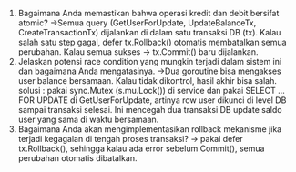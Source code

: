 1. Bagaimana Anda memastikan bahwa operasi kredit dan debit bersifat atomic?
->Semua query (GetUserForUpdate, UpdateBalanceTx, CreateTransactionTx) dijalankan di dalam satu transaksi DB (tx).
Kalau salah satu step gagal, defer tx.Rollback() otomatis membatalkan semua perubahan. Kalau semua sukses → tx.Commit() baru dijalankan.
2. Jelaskan potensi race condition yang mungkin terjadi dalam sistem ini dan bagaimana Anda mengatasinya.
->Dua goroutine bisa mengakses user balance bersamaan. Kalau tidak dikontrol, hasil akhir bisa salah.
solusi : pakai sync.Mutex (s.mu.Lock()) di service dan pakai SELECT ... FOR UPDATE di GetUserForUpdate, artinya row user dikunci di level DB sampai transaksi selesai. Ini mencegah dua transaksi DB update saldo user yang sama di waktu bersamaan.
3. Bagaimana Anda akan mengimplementasikan rollback mekanisme jika terjadi kegagalan di tengah proses transaksi?
-> pakai defer tx.Rollback(), sehingga kalau ada error sebelum Commit(), semua perubahan otomatis dibatalkan.